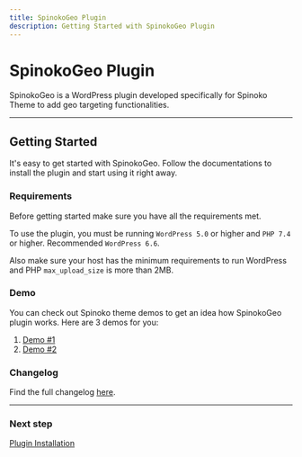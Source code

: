 ```yaml
---
title: SpinokoGeo Plugin
description: Getting Started with SpinokoGeo Plugin
---
```


# SpinokoGeo Plugin

SpinokoGeo is a WordPress plugin developed specifically for Spinoko Theme to add geo targeting functionalities.

---

## Getting Started

It's easy to get started with SpinokoGeo. Follow the documentations to install the plugin and start using it right away.

### Requirements

Before getting started make sure you have all the requirements met.

To use the plugin, you must be running `WordPress 5.0` or higher and `PHP 7.4` or higher.
Recommended `WordPress 6.6`.

Also make sure your host has the minimum requirements to run WordPress and PHP `max_upload_size` is more than 2MB.

### Demo

You can check out Spinoko theme demos to get an idea how SpinokoGeo plugin works.
Here are 3 demos for you:

1. [Demo #1](https://demos.dinomatic.com/ottawa/spinoko-geo)
2. [Demo #2](https://demos.dinomatic.com/bangkok/spinoko-geo)

### Changelog

Find the full changelog [here](https://dinomatic.com/plugins/spinoko-geo/changelog).

---

### Next step

[Plugin Installation](/docs/spinoko-geo/installation/)
